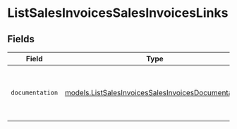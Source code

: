 # ListSalesInvoicesSalesInvoicesLinks


## Fields

| Field                                                                                                          | Type                                                                                                           | Required                                                                                                       | Description                                                                                                    |
| -------------------------------------------------------------------------------------------------------------- | -------------------------------------------------------------------------------------------------------------- | -------------------------------------------------------------------------------------------------------------- | -------------------------------------------------------------------------------------------------------------- |
| `documentation`                                                                                                | [models.ListSalesInvoicesSalesInvoicesDocumentation](../models/listsalesinvoicessalesinvoicesdocumentation.md) | :heavy_check_mark:                                                                                             | The URL to the generic Mollie API error handling guide.                                                        |
